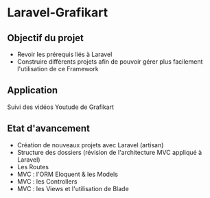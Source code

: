 # Laravel-Grafikart

## Objectif du projet
- Revoir les prérequis liés à Laravel
- Construire différents projets afin de pouvoir gérer plus facilement l'utilisation de ce Framework

## Application
Suivi des vidéos Youtude de Grafikart

## Etat d'avancement
- Création de nouveaux projets avec Laravel (artisan)
- Structure des dossiers (révision de l'architecture MVC appliqué à Laravel)
- Les Routes 
- MVC : l'ORM Eloquent & les Models
- MVC : les Controllers
- MVC : les Views et l'utilisation de Blade